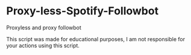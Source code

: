 # Proxy-less-Spotify-Followbot
Proxyless and proxy followbot


This script was made for educational purposes, I am not responsible for your actions using this script.
